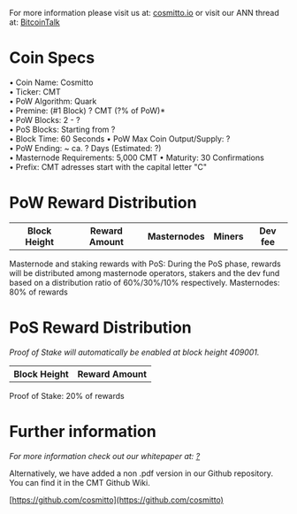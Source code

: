 For more information please visit us at: [cosmitto.io](https://cosmitto.io/) or visit our ANN thread at: [BitcoinTalk](https://bitcointalk.org/)

# Coin Specs

• Coin Name: Cosmitto  
• Ticker: CMT  
• PoW Algorithm: Quark  
• Premine: (#1 Block) ? CMT (?% of PoW)*  
• PoW Blocks: 2 - ?  
• PoS Blocks: Starting from ?  
• Block Time: 60 Seconds
• PoW Max Coin Output/Supply: ?  
• PoW Ending: ~ ca. ? Days (Estimated: ?)  
• Masternode Requirements: 5,000 CMT 
• Maturity: 30 Confirmations  
• Prefix: CMT adresses start with the capital letter "C"   



# PoW Reward Distribution

<table>
  <tr><th>Block Height</th><th>Reward Amount</th><th>Masternodes</th><th>Miners</th><th>Dev fee</th></tr>
</table>

Masternode and staking rewards with PoS:
During the PoS phase, rewards will be distributed among masternode operators, stakers and the dev fund based on a distribution ratio of 60%/30%/10% respectively.
Masternodes: 80% of rewards

# PoS Reward Distribution

_Proof of Stake will automatically be enabled at block height 409001._
<table>
<tr><th>Block Height</th><th>Reward Amount</th>
</table>
Proof of Stake: 20% of rewards


# Further information

_For more information check out our whitepaper at: [?](?)_


Alternatively, we have added a non .pdf version in our Github repository. You can find it in the CMT Github Wiki.

[https://github.com/cosmitto](https://github.com/cosmitto)
